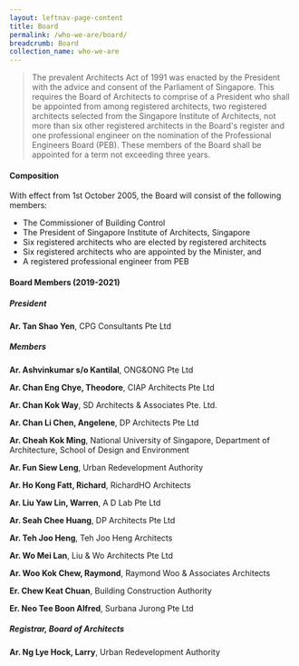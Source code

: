 ```yaml
---
layout: leftnav-page-content
title: Board
permalink: /who-we-are/board/
breadcrumb: Board
collection_name: who-we-are
---
```


> The prevalent Architects Act of 1991 was enacted by the President with the advice and consent of the Parliament of Singapore. This requires the Board of Architects to comprise of a President who shall be appointed from among registered architects, two registered architects selected from the Singapore Institute of Architects, not more than six other registered architects in the Board's register and one professional engineer on the nomination of the Professional Engineers Board (PEB). These members of the Board shall be appointed for a term not exceeding three years.

#### **Composition**

With effect from 1st October 2005, the Board will consist of the following members: 
* The Commissioner of Building Control
* The President of Singapore Institute of Architects, Singapore
* Six registered architects who are elected by registered architects
* Six registered architects who are appointed by the Minister, and
* A registered professional engineer from PEB

#### **Board Members (2019-2021)**

##### **President**
**Ar. Tan Shao Yen**, CPG Consultants Pte Ltd

##### **Members**
**Ar. Ashvinkumar s/o Kantilal**, ONG&ONG Pte Ltd

**Ar. Chan Eng Chye, Theodore**, CIAP Architects Pte Ltd

**Ar. Chan Kok Way**, SD Architects & Associates Pte. Ltd.

**Ar. Chan Li Chen, Angelene**, DP Architects Pte Ltd

**Ar. Cheah Kok Ming**, National University of Singapore, Department of Architecture, School of Design and Environment

**Ar. Fun Siew Leng**, Urban Redevelopment Authority

**Ar. Ho Kong Fatt, Richard**, RichardHO Architects

**Ar. Liu Yaw Lin, Warren**, A D Lab Pte Ltd

**Ar. Seah Chee Huang**, DP Architects Pte Ltd

**Ar. Teh Joo Heng**, Teh Joo Heng Architects

**Ar. Wo Mei Lan**, Liu & Wo Architects Pte Ltd

**Ar. Woo Kok Chew, Raymond**, Raymond Woo & Associates Architects

**Er. Chew Keat Chuan**, Building Construction Authority

**Er. Neo Tee Boon Alfred**, Surbana Jurong Pte Ltd

##### **Registrar, Board of Architects**

**Ar. Ng Lye Hock, Larry**, Urban Redevelopment Authority
